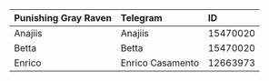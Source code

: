 | Punishing Gray Raven | Telegram | ID |
| :-- | :-- | :-- |
| Anajiis | Anajiis | 15470020 |
| Betta | Betta | 15470020 |
| Enrico | Enrico Casamento | 12663973 |
